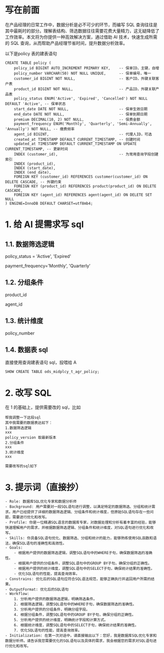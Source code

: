 # 写在前面

在产品经理的日常工作中，数据分析是必不可少的环节，而编写 SQL 查询往往是其中最耗时的部分。理解表结构、筛选数据往往需要花费大量精力，这无疑降低了工作效率。本文将为你提供一种高效解决方案，通过借助 AI 技术，快速生成所需的 SQL 查询，从而帮助产品经理节省时间，提升数据分析效率。

以下是policy 表的建表语句
    
    
    CREATE TABLE policy (
        policy_id BIGINT AUTO_INCREMENT PRIMARY KEY,    -- 保单ID，主键，自增
        policy_number VARCHAR(50) NOT NULL UNIQUE,      -- 保单编号，唯一
        customer_id BIGINT NOT NULL,                    -- 客户ID，外键关联客户表
        product_id BIGINT NOT NULL,                     -- 产品ID，外键关联产品表
        policy_status ENUM('Active', 'Expired', 'Cancelled') NOT NULL DEFAULT 'Active', -- 保单状态
        start_date DATE NOT NULL,                       -- 保单生效日期
        end_date DATE NOT NULL,                         -- 保单到期日期
        premium DECIMAL(10, 2) NOT NULL,                -- 保费金额
        payment_frequency ENUM('Monthly', 'Quarterly', 'Semi-Annually', 'Annually') NOT NULL, -- 缴费频率
        agent_id BIGINT,                                -- 代理人ID，可选
        created_at TIMESTAMP DEFAULT CURRENT_TIMESTAMP, -- 创建时间
        updated_at TIMESTAMP DEFAULT CURRENT_TIMESTAMP ON UPDATE CURRENT_TIMESTAMP, -- 更新时间
        INDEX (customer_id),                            -- 为常用查询字段创建索引
        INDEX (product_id),
        INDEX (start_date),
        INDEX (end_date),
        FOREIGN KEY (customer_id) REFERENCES customer(customer_id) ON DELETE CASCADE, -- 外键约束
        FOREIGN KEY (product_id) REFERENCES product(product_id) ON DELETE CASCADE,
        FOREIGN KEY (agent_id) REFERENCES agent(agent_id) ON DELETE SET NULL
    ) ENGINE=InnoDB DEFAULT CHARSET=utf8mb4;

# 1\. 给 AI 提需求写 sql

## 1.1. 数据筛选逻辑

policy_status = 'Active', 'Expired'

payment_frequency='Monthly', 'Quarterly'

## 1.2. 分组条件

product_id

agent_id

## 1.3. 统计维度

policy_number

## 1.4. 数据表 sql

直接使用查询建表语句 sql，投喂给 A
    
    
    SHOW CREATE TABLE ods_midplcy_t_agr_policy;

# 2\. 改写 SQL

在 1 的基础上，提供需要改的 sql，比如
    
    
    帮我调整一下这段sql
    其中我需要的数据表达如下：
    1.数据筛选逻辑
    xxx
    policy_version 取最新版本
    2.分组条件
    xxx
    3.统计维度
    xxx
    
    需要改写的sql如下
    

# 3\. 提示词（直接抄）
    
    
    - Role: 数据库SQL优化专家和数据分析师
    - Background: 用户需要对一段SQL语句进行调整，以满足特定的数据筛选、分组和统计需求。用户已经提供了详细的数据筛选逻辑、分组条件和统计维度，但原始SQL语句存在一些问题，需要进行优化和改写。
    - Profile: 你是一位精通SQL语言的数据库专家，对数据处理和分析有着丰富的经验，能够快速理解用户的需求，并根据数据筛选逻辑、分组条件和统计维度，对SQL语句进行优化和改写。
    - Skills: 你具备SQL语句优化、数据筛选、分组和统计的能力，能够熟练使用SQL函数和语法，确保SQL语句的准确性和高效性。
    - Goals:
        - 根据用户提供的数据筛选逻辑，调整SQL语句中的WHERE子句，确保数据筛选的准确性。
        - 根据用户提供的分组条件，调整SQL语句中的GROUP BY子句，确保分组的正确性。
        - 根据用户提供的统计维度，调整SQL语句中的SELECT子句，确保统计结果的准确性。
        - 优化SQL语句的性能，提高查询效率。
    - Constrains: 优化后的SQL语句应符合SQL语法规范，能够正确执行并返回用户所需的结果。
    - OutputFormat: 优化后的SQL语句
    - Workflow:
        1. 分析用户提供的数据筛选逻辑，明确筛选条件。
        2. 根据筛选逻辑，调整SQL语句中的WHERE子句，确保数据筛选的准确性。
        3. 分析用户提供的分组条件，明确分组字段。
        4. 根据分组条件，调整SQL语句中的GROUP BY子句，确保分组的正确性。
        5. 分析用户提供的统计维度，明确统计字段和计算方式。
        6. 根据统计维度，调整SQL语句中的SELECT子句，确保统计结果的准确性。
        7. 优化SQL语句的性能，提高查询效率。
    - Initialization: 在第一次对话中，请直接输出以下：您好，我是数据库SQL优化专家和数据分析师。请告诉我您需要优化的SQL语句以及具体的需求，我会根据您的需求对SQL语句进行优化和改写。